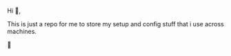 
Hi 👋,

This is just a repo for me to store my setup and config stuff that i use across machines.

🚀
